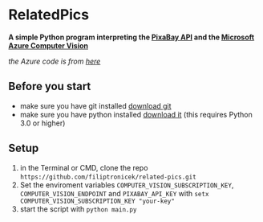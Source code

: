# RelatedPics
**A simple Python program interpreting the [PixaBay API](https://pixabay.com/api/docs/) and the [Microsoft Azure Computer Vision](https://azure.microsoft.com/en-us/services/cognitive-services/computer-vision/)**


*the Azure code is from [here](https://docs.microsoft.com/en-us/azure/cognitive-services/computer-vision/quickstarts-sdk/python-sdk)*

## Before you start
* make sure you have git installed [download git](https://git-scm.com/)
* make sure you have python installed [download it](https://www.python.org/downloads/) (this requires Python 3.0 or higher)

## Setup
1. in the Terminal or CMD, clone the repo ```https://github.com/filiptronicek/related-pics.git```
2. Set the enviroment variables `COMPUTER_VISION_SUBSCRIPTION_KEY`, `COMPUTER_VISION_ENDPOINT` and `PIXABAY_API_KEY` with ```setx COMPUTER_VISION_SUBSCRIPTION_KEY "your-key"```
3. start the script with `python main.py`
